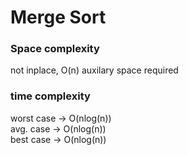 # Merge Sort
### Space complexity
not inplace, O(n) auxilary space required
### time complexity
worst case -> O(nlog(n)) <br/>
avg. case -> O(nlog(n)) <br/>
best case -> O(nlog(n)) <br/>

```python

```
